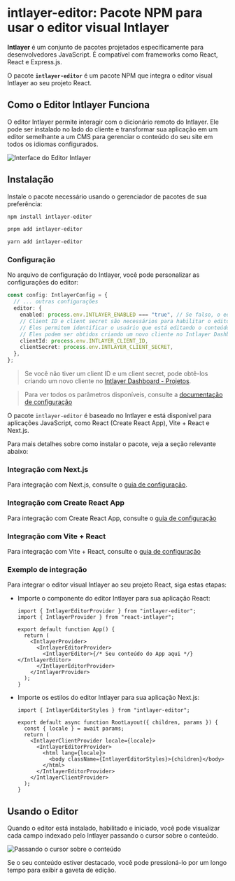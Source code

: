 # intlayer-editor: Pacote NPM para usar o editor visual Intlayer

**Intlayer** é um conjunto de pacotes projetados especificamente para desenvolvedores JavaScript. É compatível com frameworks como React, React e Express.js.

O pacote **`intlayer-editor`** é um pacote NPM que integra o editor visual Intlayer ao seu projeto React.

## Como o Editor Intlayer Funciona

O editor Intlayer permite interagir com o dicionário remoto do Intlayer. Ele pode ser instalado no lado do cliente e transformar sua aplicação em um editor semelhante a um CMS para gerenciar o conteúdo do seu site em todos os idiomas configurados.

![Interface do Editor Intlayer](https://github.com/aymericzip/intlayer/blob/main/docs/assets/intlayer_editor_ui.png)

## Instalação

Instale o pacote necessário usando o gerenciador de pacotes de sua preferência:

```bash packageManager="npm"
npm install intlayer-editor
```

```bash packageManager="pnpm"
pnpm add intlayer-editor
```

```bash packageManager="yarn"
yarn add intlayer-editor
```

### Configuração

No arquivo de configuração do Intlayer, você pode personalizar as configurações do editor:

```typescript
const config: IntlayerConfig = {
  // ... outras configurações
  editor: {
    enabled: process.env.INTLAYER_ENABLED === "true", // Se falso, o editor está inativo e não pode ser acessado.
    // Client ID e client secret são necessários para habilitar o editor.
    // Eles permitem identificar o usuário que está editando o conteúdo.
    // Eles podem ser obtidos criando um novo cliente no Intlayer Dashboard - Projetos (https://intlayer.org/dashboard/projects).
    clientId: process.env.INTLAYER_CLIENT_ID,
    clientSecret: process.env.INTLAYER_CLIENT_SECRET,
  },
};
```

> Se você não tiver um client ID e um client secret, pode obtê-los criando um novo cliente no [Intlayer Dashboard - Projetos](https://intlayer.org/dashboard/projects).

> Para ver todos os parâmetros disponíveis, consulte a [documentação de configuração](https://github.com/aymericzip/intlayer/blob/main/docs/pt/configuration.md)

O pacote `intlayer-editor` é baseado no Intlayer e está disponível para aplicações JavaScript, como React (Create React App), Vite + React e Next.js.

Para mais detalhes sobre como instalar o pacote, veja a seção relevante abaixo:

### Integração com Next.js

Para integração com Next.js, consulte o [guia de configuração](https://github.com/aymericzip/intlayer/blob/main/docs/pt/intlayer_with_nextjs_15.md).

### Integração com Create React App

Para integração com Create React App, consulte o [guia de configuração](https://github.com/aymericzip/intlayer/blob/main/docs/pt/intlayer_with_create_react_app.md)

### Integração com Vite + React

Para integração com Vite + React, consulte o [guia de configuração](https://github.com/aymericzip/intlayer/blob/main/docs/pt/intlayer_with_vite+react.md)

### Exemplo de integração

Para integrar o editor visual Intlayer ao seu projeto React, siga estas etapas:

- Importe o componente do editor Intlayer para sua aplicação React:

  ```tsx fileName="src/App.jsx"
  import { IntlayerEditorProvider } from "intlayer-editor";
  import { IntlayerProvider } from "react-intlayer";

  export default function App() {
    return (
      <IntlayerProvider>
        <IntlayerEditorProvider>
          <IntlayerEditor>{/* Seu conteúdo do App aqui */}</IntlayerEditor>
        </IntlayerEditorProvider>
      </IntlayerProvider>
    );
  }
  ```

- Importe os estilos do editor Intlayer para sua aplicação Next.js:

  ```tsx fileName="src/app/[locale]/layout.jsx"
  import { IntlayerEditorStyles } from "intlayer-editor";

  export default async function RootLayout({ children, params }) {
    const { locale } = await params;
    return (
      <IntlayerClientProvider locale={locale}>
        <IntlayerEditorProvider>
          <html lang={locale}>
            <body className={IntlayerEditorStyles}>{children}</body>
          </html>
        </IntlayerEditorProvider>
      </IntlayerClientProvider>
    );
  }
  ```

## Usando o Editor

Quando o editor está instalado, habilitado e iniciado, você pode visualizar cada campo indexado pelo Intlayer passando o cursor sobre o conteúdo.

![Passando o cursor sobre o conteúdo](https://github.com/aymericzip/intlayer/blob/main/docs/assets/intlayer_editor_hover_content.png)

Se o seu conteúdo estiver destacado, você pode pressioná-lo por um longo tempo para exibir a gaveta de edição.
